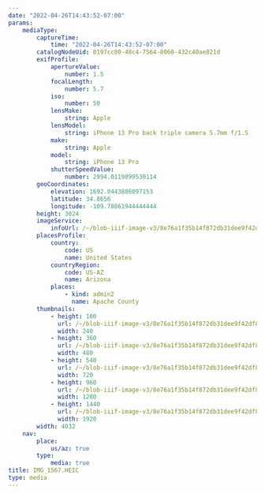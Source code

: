 ```yaml
---
date: "2022-04-26T14:43:52-07:00"
params:
    mediaType:
        captureTime:
            time: "2022-04-26T14:43:52-07:00"
        catalogNodeUid: 0197cc00-48c4-7564-8060-432c40ae821d
        exifProfile:
            apertureValue:
                number: 1.5
            focalLength:
                number: 5.7
            iso:
                number: 50
            lensMake:
                string: Apple
            lensModel:
                string: iPhone 13 Pro back triple camera 5.7mm f/1.5
            make:
                string: Apple
            model:
                string: iPhone 13 Pro
            shutterSpeedValue:
                number: 2994.0119899530114
        geoCoordinates:
            elevation: 1692.0443886097153
            latitude: 34.8656
            longitude: -109.78861944444444
        height: 3024
        imageService:
            infoUrl: /~/blob-iiif-image-v3/8e76a1f35b14f872db31dee9f42df8215edc6471d794897623337d5435f26649/info.json
        placesProfile:
            country:
                code: US
                name: United States
            countryRegion:
                code: US-AZ
                name: Arizona
            places:
                - kind: admin2
                  name: Apache County
        thumbnails:
            - height: 180
              url: /~/blob-iiif-image-v3/8e76a1f35b14f872db31dee9f42df8215edc6471d794897623337d5435f26649/full/240%2C180/0/default.jpg
              width: 240
            - height: 360
              url: /~/blob-iiif-image-v3/8e76a1f35b14f872db31dee9f42df8215edc6471d794897623337d5435f26649/full/480%2C360/0/default.jpg
              width: 480
            - height: 540
              url: /~/blob-iiif-image-v3/8e76a1f35b14f872db31dee9f42df8215edc6471d794897623337d5435f26649/full/720%2C540/0/default.jpg
              width: 720
            - height: 960
              url: /~/blob-iiif-image-v3/8e76a1f35b14f872db31dee9f42df8215edc6471d794897623337d5435f26649/full/1280%2C960/0/default.jpg
              width: 1280
            - height: 1440
              url: /~/blob-iiif-image-v3/8e76a1f35b14f872db31dee9f42df8215edc6471d794897623337d5435f26649/full/1920%2C1440/0/default.jpg
              width: 1920
        width: 4032
    nav:
        place:
            us/az: true
        type:
            media: true
title: IMG_1567.HEIC
type: media
---
```

